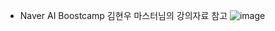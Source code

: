 - Naver AI Boostcamp 김현우 마스터님의 강의자료 참고
 ![image](https://user-images.githubusercontent.com/68813518/116273096-6d0a1680-a7bc-11eb-9d83-6d01f768058f.png)
